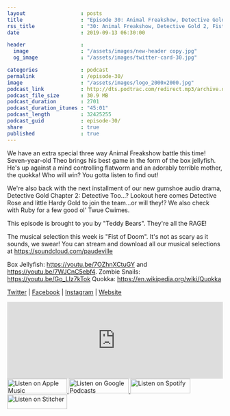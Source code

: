 ```yaml
---
layout                  : posts
title                   : "Episode 30: Animal Freakshow, Detective Gold 2, Fist of Doom"
rss_title               : "30: Animal Freakshow, Detective Gold 2, Fist of Doom"
date                    : 2019-09-13 06:30:00

header                  : 
  image                 : "/assets/images/new-header copy.jpg"
  og_image              : "/assets/images/twitter-card-30.jpg"

categories              : podcast
permalink               : /episode-30/
image                   : "/assets/images/logo_2000x2000.jpg"
podcast_link            : http://dts.podtrac.com/redirect.mp3/archive.org/download/paudeville-ep-30/paudeville-ep-30.mp3
podcast_file_size       : 30.9 MB
podcast_duration        : 2701
podcast_duration_itunes : "45:01"
podcast_length          : 32425255
podcast_guid            : episode-30/
share                   : true
published               : true 
---
```

We have an extra special three way Animal Freakshow battle this time! Seven-year-old Theo brings his best game in the form of the box jellyfish.
He's up against a mind controlling flatworm and an adorably terrible mother, the quokka! Who will win? You gotta listen to find out!

We're also back with the next installment of our new gumshoe audio drama, Detective Gold Chapter 2: Detective Too...? 
Lookout here comes Detective Rose and little Hardy Gold to join the team...or will they!? We also check with Ruby for a few good ol' Twue Cwimes.

This episode is brought to you by "Teddy Bears". They're all the RAGE!

The musical selection this week is "Fist of Doom". It's not as scary as it sounds, we swear! You can stream and download all our musical selections at <a href="https://soundcloud.com/paudeville">https://soundcloud.com/paudeville</a>

Box Jellyfish: <a href="https://youtu.be/7OZhnXCtuGY">https://youtu.be/7OZhnXCtuGY</a> and <a href="https://youtu.be/7WJCnC5ebf4">https://youtu.be/7WJCnC5ebf4</a>. 
Zombie Snails: <a href="https://youtu.be/Go_LIz7kTok">https://youtu.be/Go_LIz7kTok</a>
Quokka: <a href="https://en.wikipedia.org/wiki/Quokka">https://en.wikipedia.org/wiki/Quokka</a>

<a href="https://twitter.com/paudeville">Twitter</a> | <a href="https://www.facebook.com/paudeville">Facebook</a> | <a href="https://www.instagram.com/paudevilleshow/">Instagram</a> | <a href="https://paudeville.com/">Website</a>

<iframe scrolling="no" frameborder="0" style="width:100%;height:180px;border:0;overflow:hidden;" width="100%" height="180" src="https://app.stitcher.com/splayer/f/363388/63879640?el=0&refid=stpr"></iframe>

<a href="https://itunes.apple.com/us/podcast/paudeville/id1450915591">
	<img src='{{ site.url }}{{ site.baseurl }}/assets/images/US_UK_Apple_Podcasts_Listen_Badge_RGB_140x34.png' width='140px' height='34' alt='Listen on Apple Music'/>
</a>
<a href="https://play.google.com/music/m/Igre2ostm2ltqiq4sabzzrl5jcy?t=Paudeville">
	<img src='{{ site.url }}{{ site.baseurl }}/assets/images/google_podcasts_badge_140x34.png' width='140px' height='34' alt='Listen on Google Podcasts'/>
</a>
<a href="https://open.spotify.com/show/4q5RNUUtU4XFqsymP7dcTw">
	<img src='{{ site.url }}{{ site.baseurl }}/assets/images/Spotify_Listen_Badge_RGB_140x34.png' width='140px' height='34' alt='Listen on Spotify'/>
</a>
<a href="https://www.stitcher.com/s?fid=363388&refid=stpr">
	<img src='{{ site.url }}{{ site.baseurl }}/assets/images/Stitcher_Listen_Badge_Color_Dark_BG_140x34.png' width='140px' height='34' alt='Listen on Stitcher'/>
</a>

